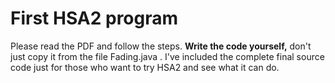 # First HSA2 program

Please read the PDF and follow the steps. **Write the code yourself,** don't just copy it from the file Fading.java . 
I've included the complete final source code just for those who want to try HSA2 and see what it can do.
